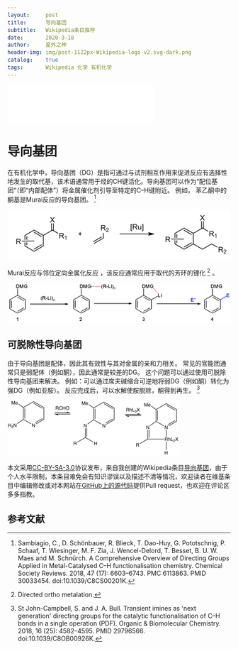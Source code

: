 ```yaml
---
layout:     post
title:      导向基团
subtitle:   Wikipedia条目推荐
date:       2020-3-18
author:     星外之神
header-img: img/post-1122px-Wikipedia-logo-v2.svg-dark.png
catalog:    true
tags:       Wikipedia 化学 有机化学
---
```


<iframe frameborder="no" border="0" marginwidth="0" marginheight="0" width="330" height="86" src="//music.163.com/outchain/player?type=2&id=1317145489&auto=1&height=66"></iframe>

# 导向基团

在有机化学中，导向基团（DG）是指可通过与试剂相互作用来促进反应有选择性地发生的取代基，该术语通常用于烃的CH键活化。导向基团可以作为“配位基团“（即“内部配体”）将金属催化剂引导至特定的C–H键附近。 例如， 苯乙酮中的酮基是Murai反应的导向基团。 [^1]

![Murai反应 X=导向基团](/img/post-Figure_1._General_scheme_of_a_Murai_reaction.png)

Murai反应与邻位定向金属化反应 ，该反应通常应用于取代的芳环的锂化 [^2] 。

![](/img/post-600px-Directedorthometalation.png)

## 可脱除性导向基团

由于导向基团是配体，因此其有效性与其对金属的亲和力相关。 常见的官能团通常只是弱配体（例如酮），因此通常是较差的DG。 这个问题可以通过使用可脱除性导向基团来解决。 例如：可以通过席夫碱缩合可逆地将弱DG（例如酮）转化为强DG（例如亚胺）。 反应完成后，可以水解使胺脱除，酮得到再生。 [^3]

![通过2-氨基-3-甲基吡啶提供的可脱除性导向基活化CH键](/img/post-388px-JunTDG.png)

本文采用[CC-BY-SA-3.0](https://creativecommons.org/licenses/by-sa/3.0/)协议发布，来自我创建的Wikipedia条目[导向基团](https://zh.wikipedia.org/wiki/%E5%AF%BC%E5%90%91%E5%9F%BA%E5%9B%A2)，由于个人水平限制，本条目难免会有知识谬误以及描述不清等情况，欢迎读者在维基条目中编辑修改或对本网站在[GitHub上的源代码](https://github.com/wszqkzqk/wszqkzqk.github.io)提供Pull request，也欢迎在评论区多多指教。

## 参考文献

[^1]: Sambiagio, C., D. Schönbauer, R. Blieck, T. Dao-Huy, G. Pototschnig, P. Schaaf, T. Wiesinger, M. F. Zia, J. Wencel-Delord, T. Besset, B. U. W. Maes and M. Schnürch. A Comprehensive Overview of Directing Groups Applied in Metal-Catalysed C–H functionalisation chemistry. Chemical Society Reviews. 2018, 47 (17): 6603–6743. PMC 6113863. PMID 30033454. doi:10.1039/C8CS00201K.

[^2]: Directed ortho metalation.

[^3]: St John-Campbell, S. and J. A. Bull. Transient imines as 'next generation' directing groups for the catalytic functionalisation of C–H bonds in a single operation (PDF). Organic & Biomolecular Chemistry. 2018, 16 (25): 4582–4595. PMID 29796566. doi:10.1039/C8OB00926K.
